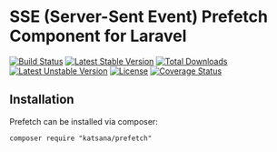 SSE (Server-Sent Event) Prefetch Component for Laravel
===================

[![Build Status](https://travis-ci.org/katsana/prefetch.svg?branch=master)](https://travis-ci.org/katsana/prefetch)
[![Latest Stable Version](https://poser.pugx.org/katsana/prefetch/v/stable)](https://packagist.org/packages/katsana/prefetch)
[![Total Downloads](https://poser.pugx.org/katsana/prefetch/downloads)](https://packagist.org/packages/katsana/prefetch)
[![Latest Unstable Version](https://poser.pugx.org/katsana/prefetch/v/unstable)](https://packagist.org/packages/katsana/prefetch)
[![License](https://poser.pugx.org/katsana/prefetch/license)](https://packagist.org/packages/katsana/prefetch)
[![Coverage Status](https://coveralls.io/repos/github/katsana/prefetch/badge.svg?branch=master)](https://coveralls.io/github/katsana/prefetch?branch=master)

## Installation

Prefetch can be installed via composer:

```
composer require "katsana/prefetch"
```
